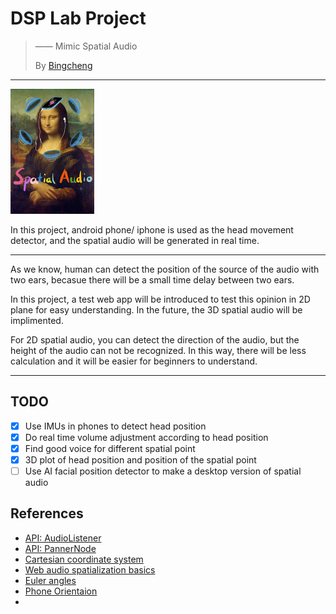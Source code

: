 # DSP Lab Project

> —— Mimic Spatial Audio
>
> By [Bingcheng](https://bingcheng.openmc.cn)

---

<img src="img/img1.png" alt="img1" style="zoom: 50%;" />

In this project, android phone/ iphone is used as the head movement detector, and the spatial audio will be generated in real time.

---

As we know, human can detect the position of the source of the audio with two ears, becasue there will be a small time delay between two ears.

In this project, a test web app will be introduced to test this opinion in 2D plane for easy understanding. In the future, the 3D spatial audio will be implimented.

For 2D spatial audio, you can detect the direction of the audio, but the height of the audio can not be recognized. In this way, there will be less calculation and it will be easier for beginners to understand.

---

## TODO
- [x] Use IMUs in phones to detect head position
- [x] Do real time volume adjustment according to head position
- [x] Find good voice for different spatial point
- [x] 3D plot of head position and position of the spatial point
- [ ] Use AI facial position detector to make a desktop version of spatial audio

## References

- [API: AudioListener](https://developer.mozilla.org/zh-CN/docs/Web/API/AudioListener)
- [API: PannerNode](https://developer.mozilla.org/en-US/docs/Web/API/PannerNode)
- [Cartesian coordinate system](https://en.wikipedia.org/wiki/Cartesian_coordinate_system)
- [Web audio spatialization basics](https://developer.mozilla.org/en-US/docs/Web/API/Web_Audio_API/Web_audio_spatialization_basics)
- [Euler angles](https://en.wikipedia.org/wiki/Euler_angles)
- [Phone Orientaion](https://www.w3.org/TR/orientation-event/#description)
-
